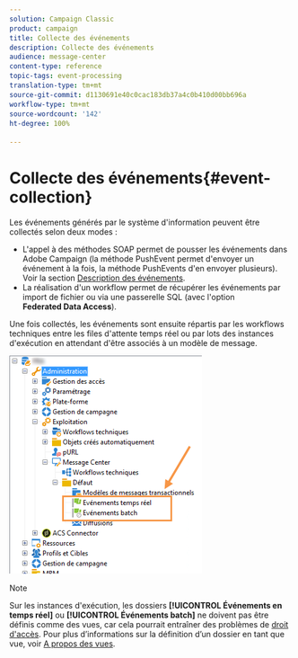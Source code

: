 ```yaml
---
solution: Campaign Classic
product: campaign
title: Collecte des événements
description: Collecte des événements
audience: message-center
content-type: reference
topic-tags: event-processing
translation-type: tm+mt
source-git-commit: d1130691e40c0cac183db37a4c0b410d00bb696a
workflow-type: tm+mt
source-wordcount: '142'
ht-degree: 100%

---
```



# Collecte des événements{#event-collection}

Les événements générés par le système d&#39;information peuvent être collectés selon deux modes :

* L&#39;appel à des méthodes SOAP permet de pousser les événements dans Adobe Campaign (la méthode PushEvent permet d&#39;envoyer un événement à la fois, la méthode PushEvents d&#39;en envoyer plusieurs). Voir la section [Description des événements](../../message-center/using/event-description.md).
* La réalisation d&#39;un workflow permet de récupérer les événements par import de fichier ou via une passerelle SQL (avec l&#39;option **Federated Data Access**).

Une fois collectés, les événements sont ensuite répartis par les workflows techniques entre les files d&#39;attente temps réel ou par lots des instances d&#39;exécution en attendant d&#39;être associés à un modèle de message.

![](assets/messagecenter_events_queues_001.png)

>[!NOTE]
>
>Sur les instances d&#39;exécution, les dossiers **[!UICONTROL Événements en temps réel]** ou **[!UICONTROL Événements batch]** ne doivent pas être définis comme des vues, car cela pourrait entraîner des problèmes de [droit d&#39;accès](../../platform/using/access-management.md#about-permissions). Pour plus d’informations sur la définition d’un dossier en tant que vue, voir [A propos des vues](../../platform/using/access-management.md#about-views).
